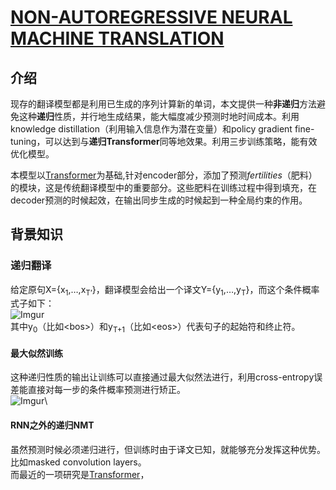 # [NON-AUTOREGRESSIVE NEURAL MACHINE TRANSLATION](https://arxiv.org/abs/1711.02281)

## 介绍
现存的翻译模型都是利用已生成的序列计算新的单词，本文提供一种**非递归**方法避免这种**递归**性质，并行地生成结果，能大幅度减少预测时地时间成本。利用knowledge distillation（利用输入信息作为潜在变量）和policy gradient fine-tuning，可以达到与**递归Transformer**同等地效果。利用三步训练策略，能有效优化模型。

本模型以[Transformer][transformer]为基础,针对encoder部分，添加了预测*fertilities*（肥料）的模块，这是传统翻译模型中的重要部分。这些肥料在训练过程中得到填充，在decoder预测的时候起效，在输出同步生成的时候起到一种全局约束的作用。

## 背景知识
### 递归翻译
给定原句X={x<sub>1</sub>,&hellip;,x<sub>T’</sub>}，翻译模型会给出一个译文Y={y<sub>1</sub>,&hellip;,y<sub>T</sub>}，而这个条件概率式子如下：\
![Imgur](https://i.imgur.com/7TgyxZO.png)\
其中y<sub>0</sub>（比如\<bos\>）和y<sub>T+1</sub>（比如\<eos\>）代表句子的起始符和终止符。

#### 最大似然训练 
这种递归性质的输出让训练可以直接通过最大似然法进行，利用cross-entropy误差能直接对每一步的条件概率预测进行矫正。\
![Imgur](https://i.imgur.com/ykhatGy.png)\

#### RNN之外的递归NMT
虽然预测时候必须递归进行，但训练时由于译文已知，就能够充分发挥这种优势。比如masked convolution layers。\
而最近的一项研究是[Transformer][transformer]，

[transformer]:(https://arxiv.org/abs/1706.03762)
